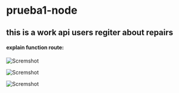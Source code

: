 # prueba1-node

## this is a   work api users  regiter  about repairs

#### explain function route:
![Scremshot](https://i.ibb.co/rvcJ6vW/Captura-de-pantalla-591.png)

![Scremshot](https://i.ibb.co/q07W7fh/Captura-de-pantalla-586.png)

![Scremshot](https://i.ibb.co/x6mZgr1/Captura-de-pantalla-593.png)
